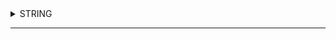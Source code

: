 <details> <summary> STRING
  
 </summary>
 <details> 
 
 <summary> 29-2 Apply Search includes, indexOf, startswith, endswith
  
 </summary> indexOf() দিয়ে প্রথম ম্যাচিং এর index বা পজিশন পাওয়া যায় । 
includes() কোন কিছু যদি খুঁজে বের করতে হয় তাহলে ব্যবহার করা হয় । 
startsWith() প্রথদিকের যে জিনিস খুঁজে বের করবে তার সাথে  মিল রেখে বের করবে 
ends) শেষের  দিকের যে জিনিস খুঁজে বের করবে তার মিল রেখে বের করবে 
 </details>
  
  <details> 
 
 <summary> 29-2 Apply Search includes, indexOf, startswith, endswith
  
 </summary> indexOf() দিয়ে প্রথম ম্যাচিং এর index বা পজিশন পাওয়া যায় ।
includes() কোন কিছু যদি খুঁজে বের করতে হয় তাহলে ব্যবহার করা হয় । 
startsWith() প্রথম দিকের যে খুঁজে বের করবে তার সাথে  মিল রেখে বের করবে 
endsWith() শেষের  িকের যে জিনিস খুঁজে বের করবে তারসাথে মিল রেখে বের করবে
 </details>





 </details>
 
 
 
 
--------------------------------------------------------------------------------------------------------------------------------------------------


 
